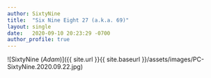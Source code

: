 ```yaml
---
author: SixtyNine
title:  "Six Nine Eight 27 (a.k.a. 69)"
layout: single
date:   2020-09-10 20:23:29 -0700
author_profile: true
---
```


![SixtyNine (_Adam_)]({{ site.url }}{{ site.baseurl }}/assets/images/PC-SixtyNine.2020.09.22.jpg)

